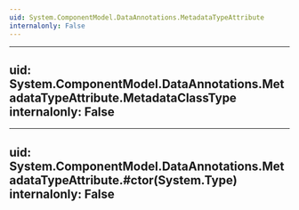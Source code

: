 ```yaml
---
uid: System.ComponentModel.DataAnnotations.MetadataTypeAttribute
internalonly: False
---
```


---
uid: System.ComponentModel.DataAnnotations.MetadataTypeAttribute.MetadataClassType
internalonly: False
---

---
uid: System.ComponentModel.DataAnnotations.MetadataTypeAttribute.#ctor(System.Type)
internalonly: False
---
